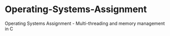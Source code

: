 # Operating-Systems-Assignment
Operating Systems Assignment - Multi-threading and memory management in C
